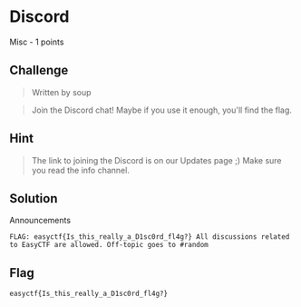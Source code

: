 # Discord
Misc - 1 points

## Challenge 
> Written by soup

> Join the Discord chat! Maybe if you use it enough, you'll find the flag.

## Hint
> The link to joining the Discord is on our Updates page ;) Make sure you read the info channel.

## Solution

Announcements

	FLAG: easyctf{Is_this_really_a_D1sc0rd_fl4g?} All discussions related to EasyCTF are allowed. Off-topic goes to #random

## Flag
`easyctf{Is_this_really_a_D1sc0rd_fl4g?}`